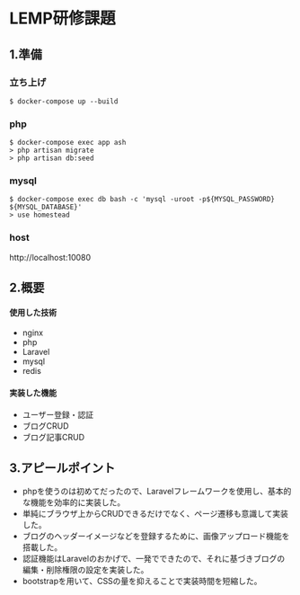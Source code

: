 # LEMP研修課題

## 1.準備

### 立ち上げ
```
$ docker-compose up --build
```

### php
```
$ docker-compose exec app ash
> php artisan migrate
> php artisan db:seed
```

### mysql
```
$ docker-compose exec db bash -c 'mysql -uroot -p${MYSQL_PASSWORD} ${MYSQL_DATABASE}'
> use homestead
```
### host

http://localhost:10080

## 2.概要

#### 使用した技術
* nginx
* php
* Laravel
* mysql
* redis

#### 実装した機能
* ユーザー登録・認証
* ブログCRUD
* ブログ記事CRUD

## 3.アピールポイント
* phpを使うのは初めてだったので、Laravelフレームワークを使用し、基本的な機能を効率的に実装した。
* 単純にブラウザ上からCRUDできるだけでなく、ページ遷移も意識して実装した。
* ブログのヘッダーイメージなどを登録するために、画像アップロード機能を搭載した。
* 認証機能はLaravelのおかげで、一発でできたので、それに基づきブログの編集・削除権限の設定を実装した。
* bootstrapを用いて、CSSの量を抑えることで実装時間を短縮した。